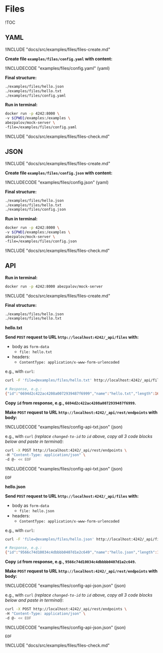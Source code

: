 # Files

!TOC

## YAML

!INCLUDE "docs/src/examples/files/files-create.md"

**Create file `examples/files/config.yaml` with content:**

!INCLUDECODE "examples/files/config.yaml" (yaml)

**Final structure:**

```bash
./examples/files/hello.json
./examples/files/hello.txt
./examples/files/config.yaml
```

**Run in terminal:**

```bash
docker run -p 4242:8000 \
-v ${PWD}/examples:/examples \
abezpalov/mock-server \
-file=/examples/files/config.yaml
```

!INCLUDE "docs/src/examples/files/files-check.md"

## JSON

!INCLUDE "docs/src/examples/files/files-create.md"

**Create file `examples/files/config.json` with content:**

!INCLUDECODE "examples/files/config.json" (yaml)

**Final structure:**

```bash
./examples/files/hello.json
./examples/files/hello.txt
./examples/files/config.json
```

**Run in terminal:**

```bash
docker run -p 4242:8000 \
-v ${PWD}/examples:/examples \
abezpalov/mock-server \
-file=/examples/files/config.json
```

!INCLUDE "docs/src/examples/files/files-check.md"

## API

**Run in terminal:**

```bash
docker run -p 4242:8000 abezpalov/mock-server
```

!INCLUDE "docs/src/examples/files/files-create.md"

**Final structure:**

```bash
./examples/files/hello.json
./examples/files/hello.txt
```

**hello.txt**

**Send `POST` request to URL `http://localhost:4242/_api/files` with:**

- body as `form-data`
  - `file: hello.txt`
- headers:
  - `ContentType: application/x-www-form-urlencoded`

e.g., with `curl`:

```bash
curl -F 'file=@examples/files/hello.txt' http://localhost:4242/_api/files

# Response, e.g.:
{"id":"6694d2c422ac4208a0072939487f6999","name":"hello.txt","length":16}
```

**Copy `id` from response, e.g., `6694d2c422ac4208a0072939487f6999`.**

**Make `POST` request to URL `http://localhost:4242/_api/rest/endpoints` with body:**

!INCLUDECODE "examples/files/config-api-txt.json" (json)

e.g., with `curl` _(replace `changed-to-id` to `id` above, copy all 3 code blocks below and paste in terminal)_:

```bash
curl -X POST http://localhost:4242/_api/rest/endpoints \
-H "Content-Type: application/json" \
-d @- << EOF
```

!INCLUDECODE "examples/files/config-api-txt.json" (json)

```
EOF
```

**hello.json**

**Send `POST` request to URL `http://localhost:4242/_api/files` with:**

- body as `form-data`
  - `file: hello.json`
- headers:
  - `ContentType: application/x-www-form-urlencoded`

e.g., with `curl`:

```bash
curl -F 'file=@examples/files/hello.json' http://localhost:4242/_api/files

# Response, e.g.:
{"id":"9566c74d10034c4dbbbb0407d1e2c649","name":"hello.json","length":16}
```

**Copy `id` from response, e.g., `9566c74d10034c4dbbbb0407d1e2c649`.**

**Make `POST` request to URL `http://localhost:4242/_api/rest/endpoints` with body:**

!INCLUDECODE "examples/files/config-api-json.json" (json)

e.g., with `curl` _(replace `changed-to-id` to `id` above, copy all 3 code blocks below and paste in terminal)_:

```bash
curl -X POST http://localhost:4242/_api/rest/endpoints \
-H "Content-Type: application/json" \
-d @- << EOF
```

!INCLUDECODE "examples/files/config-api-json.json" (json)

```
EOF
```

!INCLUDE "docs/src/examples/files/files-check.md"
